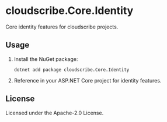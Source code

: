 # cloudscribe.Core.Identity

Core identity features for cloudscribe projects.

## Usage

1. Install the NuGet package:
   ```shell
   dotnet add package cloudscribe.Core.Identity
   ```
2. Reference in your ASP.NET Core project for identity features.

## License

Licensed under the Apache-2.0 License.
